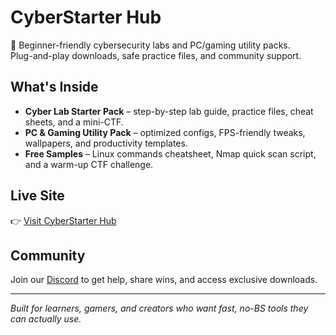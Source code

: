 # CyberStarter Hub

🚀 Beginner-friendly cybersecurity labs and PC/gaming utility packs.  
Plug-and-play downloads, safe practice files, and community support.

## What's Inside
- **Cyber Lab Starter Pack** – step-by-step lab guide, practice files, cheat sheets, and a mini-CTF.
- **PC & Gaming Utility Pack** – optimized configs, FPS-friendly tweaks, wallpapers, and productivity templates.
- **Free Samples** – Linux commands cheatsheet, Nmap quick scan script, and a warm-up CTF challenge.

## Live Site
👉 [Visit CyberStarter Hub](https://m4ckDev.github.io/cyberstarter-hub/)

## Community
Join our [Discord](https://discord.gg/mack8050) to get help, share wins, and access exclusive downloads.

---
*Built for learners, gamers, and creators who want fast, no-BS tools they can actually use.*
